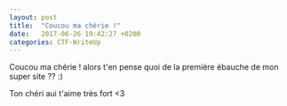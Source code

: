 ```yaml
---
layout: post
title:  "Coucou ma chérie !"
date:   2017-06-26 19:42:27 +0200
categories: CTF-WriteUp
---
```


Coucou ma chérie ! alors t'en pense quoi de la première ébauche de mon super site ?? :)

Ton chéri aui t'aime très fort <3
